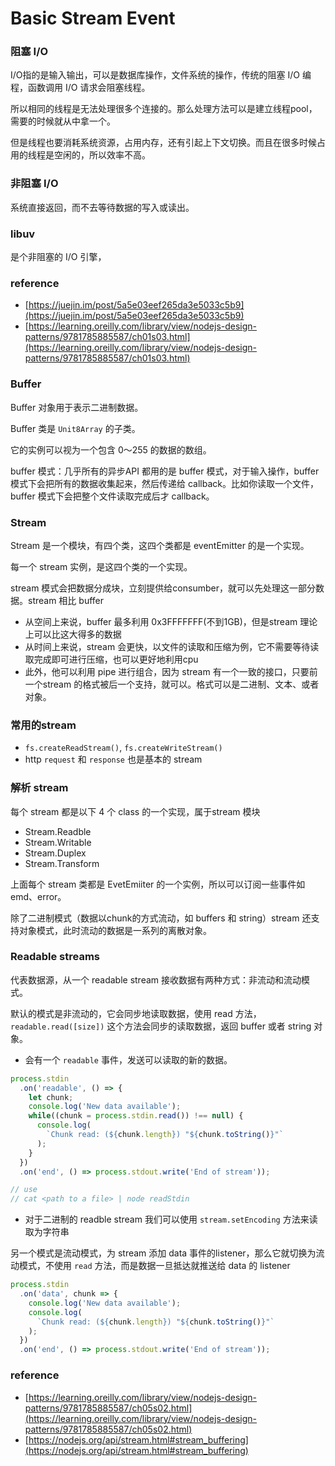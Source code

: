 # Basic Stream Event

### 阻塞 I/O

I/O指的是输入输出，可以是数据库操作，文件系统的操作，传统的阻塞 I/O 编程，函数调用 I/O 请求会阻塞线程。

所以相同的线程是无法处理很多个连接的。那么处理方法可以是建立线程pool，需要的时候就从中拿一个。

但是线程也要消耗系统资源，占用内存，还有引起上下文切换。而且在很多时候占用的线程是空闲的，所以效率不高。

### 非阻塞 I/O

系统直接返回，而不去等待数据的写入或读出。

### libuv

是个非阻塞的 I/O 引擎，

### reference

- [https://juejin.im/post/5a5e03eef265da3e5033c5b9](https://juejin.im/post/5a5e03eef265da3e5033c5b9)
- [https://learning.oreilly.com/library/view/nodejs-design-patterns/9781785885587/ch01s03.html](https://learning.oreilly.com/library/view/nodejs-design-patterns/9781785885587/ch01s03.html)

### Buffer

Buffer 对象用于表示二进制数据。

Buffer 类是 `Unit8Array` 的子类。

它的实例可以视为一个包含 0～255 的数据的数组。

buffer 模式：几乎所有的异步API 都用的是 buffer 模式，对于输入操作，buffer 模式下会把所有的数据收集起来，然后传递给 callback。比如你读取一个文件，buffer 模式下会把整个文件读取完成后才 callback。

### Stream

Stream 是一个模块，有四个类，这四个类都是 eventEmitter 的是一个实现。

每一个 stream 实例，是这四个类的一个实现。

stream 模式会把数据分成块，立刻提供给consumber，就可以先处理这一部分数据。stream 相比 buffer

- 从空间上来说，buffer 最多利用 0x3FFFFFFF(不到1GB)，但是stream 理论上可以比这大得多的数据
- 从时间上来说，stream 会更快，以文件的读取和压缩为例，它不需要等待读取完成即可进行压缩，也可以更好地利用cpu
- 此外，他可以利用 pipe 进行组合，因为 stream 有一个一致的接口，只要前一个stream 的格式被后一个支持，就可以。格式可以是二进制、文本、或者对象。

### 常用的stream

- `fs.createReadStream()`, `fs.createWriteStream()`
- http `request` 和 `response` 也是基本的 stream

### 解析 stream

每个 stream 都是以下 4 个 class 的一个实现，属于stream 模块

- Stream.Readble
- Stream.Writable
- Stream.Duplex
- Stream.Transform

上面每个 stream 类都是 EvetEmiiter 的一个实例，所以可以订阅一些事件如emd、error。

除了二进制模式（数据以chunk的方式流动，如 buffers 和 string）stream 还支持对象模式，此时流动的数据是一系列的离散对象。

### Readable streams

代表数据源，从一个 readable stream 接收数据有两种方式：非流动和流动模式。

默认的模式是非流动的，它会同步地读取数据，使用 read 方法，`readable.read([size])` 这个方法会同步的读取数据，返回 buffer 或者 string 对象。

- 会有一个  `readable` 事件，发送可以读取的新的数据。

```jsx
process.stdin 
  .on('readable', () => { 
    let chunk; 
    console.log('New data available'); 
    while((chunk = process.stdin.read()) !== null) { 
      console.log(
        `Chunk read: (${chunk.length}) "${chunk.toString()}"` 
      ); 
    } 
  }) 
  .on('end', () => process.stdout.write('End of stream'));

// use
// cat <path to a file> | node readStdin
```

- 对于二进制的 readble stream 我们可以使用 `stream.setEncoding` 方法来读取为字符串

另一个模式是流动模式，为 stream 添加 data 事件的listener，那么它就切换为流动模式，不使用 `read` 方法，而是数据一旦抵达就推送给 data 的 listener

```jsx
process.stdin 
  .on('data', chunk => {  
    console.log('New data available');  
    console.log( 
      `Chunk read: (${chunk.length}) "${chunk.toString()}"`  
    );  
  })  
  .on('end', () => process.stdout.write('End of stream'));
```

### reference

- [https://learning.oreilly.com/library/view/nodejs-design-patterns/9781785885587/ch05s02.html](https://learning.oreilly.com/library/view/nodejs-design-patterns/9781785885587/ch05s02.html)
- [https://nodejs.org/api/stream.html#stream_buffering](https://nodejs.org/api/stream.html#stream_buffering)

